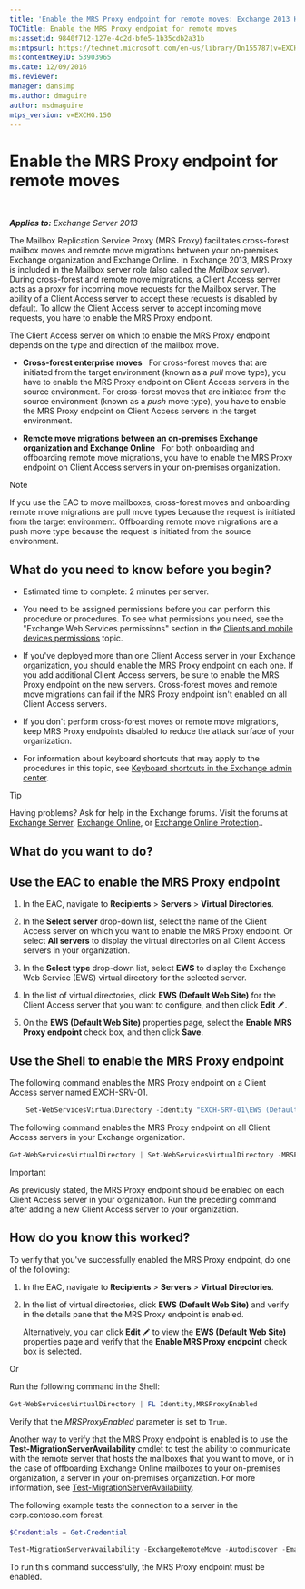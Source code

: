 ```yaml
---
title: 'Enable the MRS Proxy endpoint for remote moves: Exchange 2013 Help'
TOCTitle: Enable the MRS Proxy endpoint for remote moves
ms:assetid: 9840f712-127e-4c2d-bfe5-1b35cdb2a31b
ms:mtpsurl: https://technet.microsoft.com/en-us/library/Dn155787(v=EXCHG.150)
ms:contentKeyID: 53903965
ms.date: 12/09/2016
ms.reviewer: 
manager: dansimp
ms.author: dmaguire
author: msdmaguire
mtps_version: v=EXCHG.150
---
```


# Enable the MRS Proxy endpoint for remote moves

 

_**Applies to:** Exchange Server 2013_


The Mailbox Replication Service Proxy (MRS Proxy) facilitates cross-forest mailbox moves and remote move migrations between your on-premises Exchange organization and Exchange Online. In Exchange 2013, MRS Proxy is included in the Mailbox server role (also called the *Mailbox server*). During cross-forest and remote move migrations, a Client Access server acts as a proxy for incoming move requests for the Mailbox server. The ability of a Client Access server to accept these requests is disabled by default. To allow the Client Access server to accept incoming move requests, you have to enable the MRS Proxy endpoint.

The Client Access server on which to enable the MRS Proxy endpoint depends on the type and direction of the mailbox move.

  - **Cross-forest enterprise moves**   For cross-forest moves that are initiated from the target environment (known as a *pull* move type), you have to enable the MRS Proxy endpoint on Client Access servers in the source environment. For cross-forest moves that are initiated from the source environment (known as a *push* move type), you have to enable the MRS Proxy endpoint on Client Access servers in the target environment.

  - **Remote move migrations between an on-premises Exchange organization and Exchange Online**   For both onboarding and offboarding remote move migrations, you have to enable the MRS Proxy endpoint on Client Access servers in your on-premises organization.


> [!NOTE]
> If you use the EAC to move mailboxes, cross-forest moves and onboarding remote move migrations are pull move types because the request is initiated from the target environment. Offboarding remote move migrations are a push move type because the request is initiated from the source environment.



## What do you need to know before you begin?

  - Estimated time to complete: 2 minutes per server.

  - You need to be assigned permissions before you can perform this procedure or procedures. To see what permissions you need, see the "Exchange Web Services permissions" section in the [Clients and mobile devices permissions](clients-and-mobile-devices-permissions-exchange-2013-help.md) topic.

  - If you've deployed more than one Client Access server in your Exchange organization, you should enable the MRS Proxy endpoint on each one. If you add additional Client Access servers, be sure to enable the MRS Proxy endpoint on the new servers. Cross-forest moves and remote move migrations can fail if the MRS Proxy endpoint isn't enabled on all Client Access servers.

  - If you don't perform cross-forest moves or remote move migrations, keep MRS Proxy endpoints disabled to reduce the attack surface of your organization.

  - For information about keyboard shortcuts that may apply to the procedures in this topic, see [Keyboard shortcuts in the Exchange admin center](keyboard-shortcuts-in-the-exchange-admin-center-2013-help.md).


> [!TIP]
> Having problems? Ask for help in the Exchange forums. Visit the forums at <A href="https://go.microsoft.com/fwlink/p/?linkid=60612">Exchange Server</A>, <A href="https://go.microsoft.com/fwlink/p/?linkid=267542">Exchange Online</A>, or <A href="https://go.microsoft.com/fwlink/p/?linkid=285351">Exchange Online Protection</A>..



## What do you want to do?

## Use the EAC to enable the MRS Proxy endpoint

1.  In the EAC, navigate to **Recipients** \> **Servers** \> **Virtual Directories**.

2.  In the **Select server** drop-down list, select the name of the Client Access server on which you want to enable the MRS Proxy endpoint. Or select **All servers** to display the virtual directories on all Client Access servers in your organization.

3.  In the **Select type** drop-down list, select **EWS** to display the Exchange Web Service (EWS) virtual directory for the selected server.

4.  In the list of virtual directories, click **EWS (Default Web Site)** for the Client Access server that you want to configure, and then click **Edit** ![Edit icon](images/JJ218640.6f53ccb2-1f13-4c02-bea0-30690e6ea71d(EXCHG.150).gif "Edit icon").

5.  On the **EWS (Default Web Site)** properties page, select the **Enable MRS Proxy endpoint** check box, and then click **Save**.

## Use the Shell to enable the MRS Proxy endpoint

The following command enables the MRS Proxy endpoint on a Client Access server named EXCH-SRV-01.

```powershell
    Set-WebServicesVirtualDirectory -Identity "EXCH-SRV-01\EWS (Default Web Site)" -MRSProxyEnabled $true
```

The following command enables the MRS Proxy endpoint on all Client Access servers in your Exchange organization.

```powershell
Get-WebServicesVirtualDirectory | Set-WebServicesVirtualDirectory -MRSProxyEnabled $true
```


> [!IMPORTANT]
> As previously stated, the MRS Proxy endpoint should be enabled on each Client Access server in your organization. Run the preceding command after adding a new Client Access server to your organization.



## How do you know this worked?

To verify that you've successfully enabled the MRS Proxy endpoint, do one of the following:

1.  In the EAC, navigate to **Recipients** \> **Servers** \> **Virtual Directories**.

2.  In the list of virtual directories, click **EWS (Default Web Site)** and verify in the details pane that the MRS Proxy endpoint is enabled.
    
    Alternatively, you can click **Edit** ![Edit icon](images/JJ218640.6f53ccb2-1f13-4c02-bea0-30690e6ea71d(EXCHG.150).gif "Edit icon") to view the **EWS (Default Web Site)** properties page and verify that the **Enable MRS Proxy endpoint** check box is selected.

Or

Run the following command in the Shell:

```powershell
Get-WebServicesVirtualDirectory | FL Identity,MRSProxyEnabled
```

Verify that the *MRSProxyEnabled* parameter is set to `True`.

Another way to verify that the MRS Proxy endpoint is enabled is to use the **Test-MigrationServerAvailability** cmdlet to test the ability to communicate with the remote server that hosts the mailboxes that you want to move, or in the case of offboarding Exchange Online mailboxes to your on-premises organization, a server in your on-premises organization. For more information, see [Test-MigrationServerAvailability](https://technet.microsoft.com/en-us/library/jj219169\(v=exchg.150\)).

The following example tests the connection to a server in the corp.contoso.com forest.

```powershell
$Credentials = Get-Credential
```

```powershell
Test-MigrationServerAvailability -ExchangeRemoteMove -Autodiscover -EmailAddress administrator@corp.contoso.com -Credentials $Credentials
```

To run this command successfully, the MRS Proxy endpoint must be enabled.

